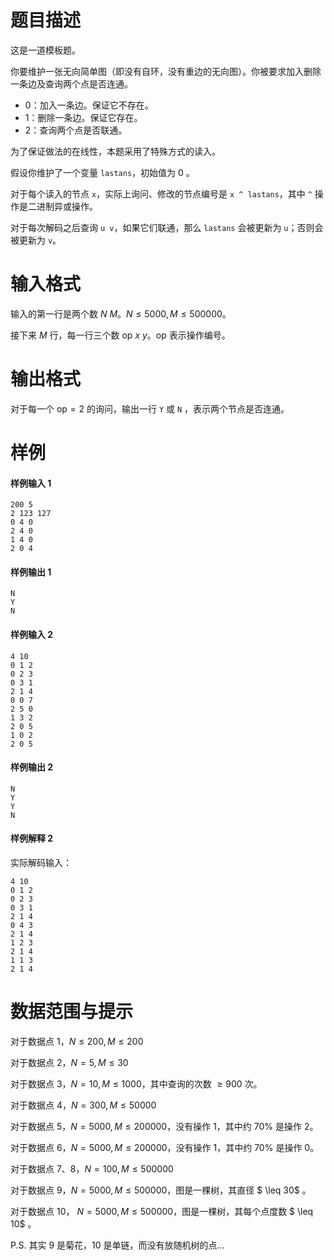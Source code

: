 
# 题目描述

这是一道模板题。

你要维护一张无向简单图（即没有自环，没有重边的无向图）。你被要求加入删除一条边及查询两个点是否连通。

* 0：加入一条边。保证它不存在。
* 1：删除一条边。保证它存在。
* 2：查询两个点是否联通。

为了保证做法的在线性，本题采用了特殊方式的读入。

假设你维护了一个变量 `lastans`，初始值为 $0$ 。

对于每个读入的节点 `x`，实际上询问、修改的节点编号是 `x ^ lastans`，其中 `^` 操作是二进制异或操作。

对于每次解码之后查询 `u v`，如果它们联通，那么 `lastans` 会被更新为 `u`；否则会被更新为 `v`。

# 输入格式

输入的第一行是两个数 $N\ M$。$N \leq 5000,M \leq 500000$。

接下来 $M$ 行，每一行三个数 $\text{op} \ x \ y$。$\text{op}$ 表示操作编号。


# 输出格式

对于每一个 $\text{op}=2$ 的询问，输出一行 `Y` 或 `N` ，表示两个节点是否连通。


# 样例

#### 样例输入 1

```plain
200 5
2 123 127
0 4 0
2 4 0
1 4 0
2 0 4
``` 

#### 样例输出 1

```plain
N
Y
N
```


#### 样例输入 2

```plain
4 10
0 1 2
0 2 3
0 3 1
2 1 4
0 0 7
2 5 0
1 3 2
2 0 5
1 0 2
2 0 5
```

#### 样例输出 2

```plain
N
Y
Y
N
```

#### 样例解释 2

实际解码输入：

```plain
4 10
0 1 2
0 2 3
0 3 1
2 1 4
0 4 3
2 1 4
1 2 3
2 1 4
1 1 3
2 1 4
```

# 数据范围与提示

对于数据点 1，$N \leq 200,M \leq 200$

对于数据点 2，$N=5,M \leq 30$

对于数据点 3，$N=10,M \leq 1000$，其中查询的次数 $\geq 900$ 次。

对于数据点 4，$N=300,M \leq 50000$

对于数据点 5，$N=5000,M \leq 200000$，没有操作 1，其中约 $70 \%$ 是操作 2。

对于数据点 6，$N=5000,M \leq 200000$，没有操作 1，其中约 $70 \%$ 是操作 0。

对于数据点 7、8，$N=100,M \leq 500000$

对于数据点 9，$N=5000,M \leq 500000$，图是一棵树，其直径 $ \leq 30$ 。

对于数据点 10， $N=5000,M \leq 500000$，图是一棵树，其每个点度数 $ \leq 10$ 。

P.S. 其实 9 是菊花，10 是单链，而没有放随机树的点...

			